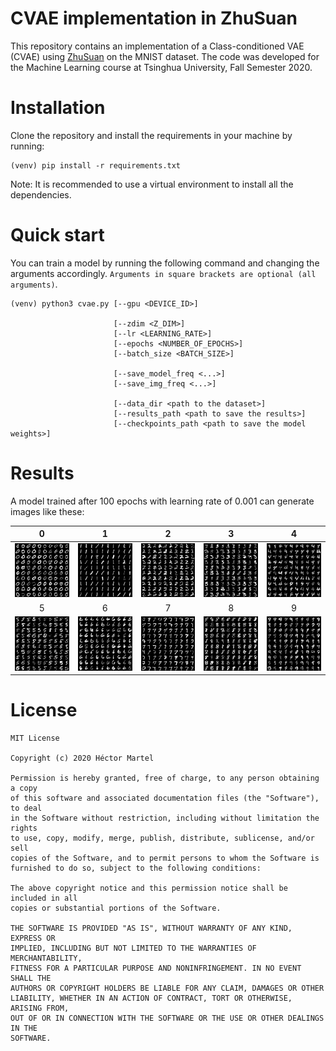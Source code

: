 # CVAE implementation in ZhuSuan
This repository contains an implementation of a Class-conditioned VAE (CVAE) using [ZhuSuan](https://github.com/thu-ml/zhusuan) on the MNIST dataset. The code was developed for the Machine Learning course at Tsinghua University, Fall Semester 2020.  

# Installation
Clone the repository and install the requirements in your machine by running:
```
(venv) pip install -r requirements.txt
```
Note: It is recommended to use a virtual environment to install all the dependencies.

# Quick start
You can train a model by running the following command and changing the arguments accordingly. `Arguments in square brackets are optional (all arguments)`.
```
(venv) python3 cvae.py [--gpu <DEVICE_ID>]

                       [--zdim <Z_DIM>]
                       [--lr <LEARNING_RATE>] 
                       [--epochs <NUMBER_OF_EPOCHS>]
                       [--batch_size <BATCH_SIZE>]

                       [--save_model_freq <...>]
                       [--save_img_freq <...>]

                       [--data_dir <path to the dataset>]
                       [--results_path <path to save the results>]
                       [--checkpoints_path <path to save the model weights>]
```

# Results
A model trained after 100 epochs with learning rate of 0.001 can generate images like these:

| 0 | 1 | 2 | 3 | 4 | 
| :---:        | :---:    | :---:         | :---:        | :------: | 
| <img src="results/100/0.png"> | <img src="results/100/1.png">    | <img src="results/100/2.png">        | <img src="results/100/3.png">        | <img src="results/100/4.png">    | 
| 5 | 6 | 7 | 8 | 9 | 
| <img src="results/100/5.png">        | <img src="results/100/6.png">   | <img src="results/100/7.png">        | <img src="results/100/8.png">      |<img src="results/100/9.png">   | 

# License
```
MIT License

Copyright (c) 2020 Héctor Martel

Permission is hereby granted, free of charge, to any person obtaining a copy
of this software and associated documentation files (the "Software"), to deal
in the Software without restriction, including without limitation the rights
to use, copy, modify, merge, publish, distribute, sublicense, and/or sell
copies of the Software, and to permit persons to whom the Software is
furnished to do so, subject to the following conditions:

The above copyright notice and this permission notice shall be included in all
copies or substantial portions of the Software.

THE SOFTWARE IS PROVIDED "AS IS", WITHOUT WARRANTY OF ANY KIND, EXPRESS OR
IMPLIED, INCLUDING BUT NOT LIMITED TO THE WARRANTIES OF MERCHANTABILITY,
FITNESS FOR A PARTICULAR PURPOSE AND NONINFRINGEMENT. IN NO EVENT SHALL THE
AUTHORS OR COPYRIGHT HOLDERS BE LIABLE FOR ANY CLAIM, DAMAGES OR OTHER
LIABILITY, WHETHER IN AN ACTION OF CONTRACT, TORT OR OTHERWISE, ARISING FROM,
OUT OF OR IN CONNECTION WITH THE SOFTWARE OR THE USE OR OTHER DEALINGS IN THE
SOFTWARE.
```